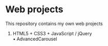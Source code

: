 # Web projects
This repository contains my own web projects		
1) HTML5 + CSS3 + JavaScript / jQuery		
• AdvancedCarousel
